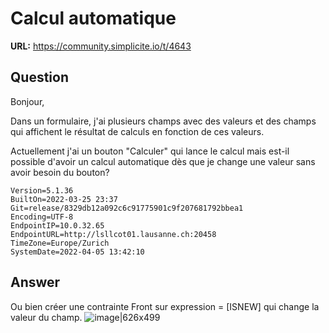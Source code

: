 # Calcul automatique

**URL:** https://community.simplicite.io/t/4643

## Question
Bonjour,

Dans un formulaire, j'ai plusieurs champs avec des valeurs et des champs qui affichent le résultat de calculs en fonction de ces valeurs.

Actuellement j'ai un bouton "Calculer" qui lance le calcul mais est-il possible d'avoir un calcul automatique dès que je change une valeur sans avoir besoin du bouton?

```
Version=5.1.36
BuiltOn=2022-03-25 23:37
Git=release/8329db12a092c6c91775901c9f207681792bbea1
Encoding=UTF-8
EndpointIP=10.0.32.65
EndpointURL=http://lsllcot01.lausanne.ch:20458
TimeZone=Europe/Zurich
SystemDate=2022-04-05 13:42:10
```

## Answer
Ou bien créer une contrainte Front sur expression = [ISNEW] qui change la valeur du champ.
![image|626x499](upload://vw2dvneUklFrDlBhA7VnBoBdtL5.png)
